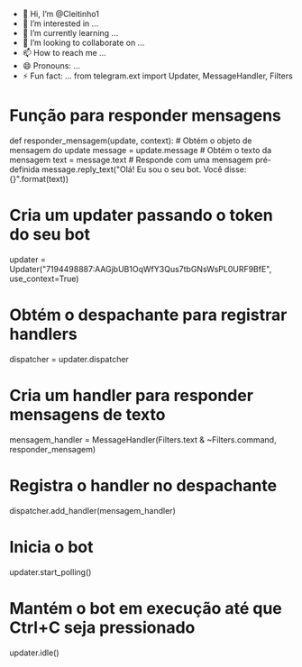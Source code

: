 - 👋 Hi, I’m @Cleitinho1
- 👀 I’m interested in ...
- 🌱 I’m currently learning ...
- 💞️ I’m looking to collaborate on ...
- 📫 How to reach me ...
- 😄 Pronouns: ...
- ⚡ Fun fact: ...
from telegram.ext import Updater, MessageHandler, Filters

# Função para responder mensagens
def responder_mensagem(update, context):
    # Obtém o objeto de mensagem do update
    message = update.message
    # Obtém o texto da mensagem
    text = message.text
    # Responde com uma mensagem pré-definida
    message.reply_text("Olá! Eu sou o seu bot. Você disse: {}".format(text))

# Cria um updater passando o token do seu bot
updater = Updater("7194498887:AAGjbUB1OqWfY3Qus7tbGNsWsPL0URF9BfE", use_context=True)

# Obtém o despachante para registrar handlers
dispatcher = updater.dispatcher

# Cria um handler para responder mensagens de texto
mensagem_handler = MessageHandler(Filters.text & ~Filters.command, responder_mensagem)

# Registra o handler no despachante
dispatcher.add_handler(mensagem_handler)

# Inicia o bot
updater.start_polling()

# Mantém o bot em execução até que Ctrl+C seja pressionado
updater.idle()
<!---
Cleitinho1/Cleitinho1 is a ✨ special ✨ repository because its `README.md` (this file) appears on your GitHub profile.
You can click the Preview link to take a look at your changes.
--->
